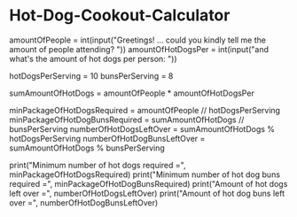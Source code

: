 # Hot-Dog-Cookout-Calculator

amountOfPeople = int(input("Greetings! ... could you kindly tell me the amount of people attending? "))
amountOfHotDogsPer = int(input("and what's the amount of hot dogs per person: "))

hotDogsPerServing = 10
bunsPerServing = 8

sumAmountOfHotDogs = amountOfPeople * amountOfHotDogsPer

minPackageOfHotDogsRequired = amountOfPeople // hotDogsPerServing
minPackageOfHotDogBunsRequired = sumAmountOfHotDogs // bunsPerServing
numberOfHotDogsLeftOver = sumAmountOfHotDogs % hotDogsPerServing
numberOfHotDogBunsLeftOver = sumAmountOfHotDogs % bunsPerServing

print("Minimum number of hot dogs required =", minPackageOfHotDogsRequired)
print("Minimum number of hot dog buns required =", minPackageOfHotDogBunsRequired)
print("Amount of hot dogs left over =", numberOfHotDogsLeftOver)
print("Amount of hot dog buns left over =", numberOfHotDogBunsLeftOver)

